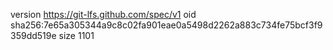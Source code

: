 version https://git-lfs.github.com/spec/v1
oid sha256:7e65a305344a9c8c02fa901eae0a5498d2262a883c734fe75bcf3f9359dd519e
size 1101
